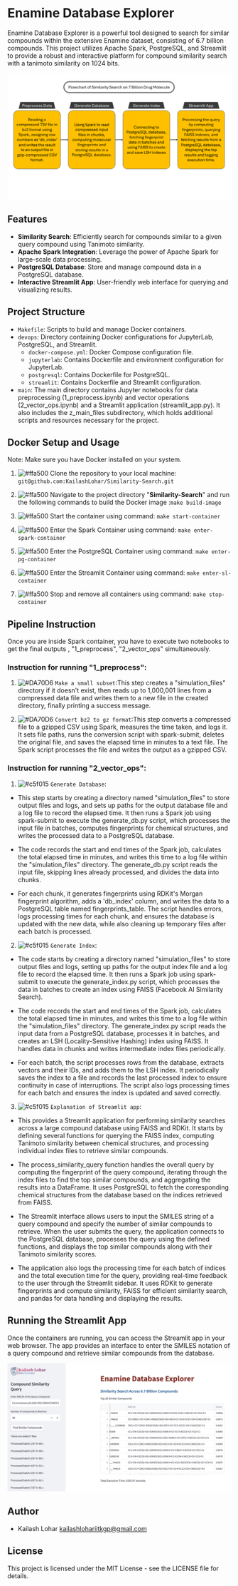 # Enamine Database Explorer

Enamine Database Explorer is a powerful tool designed to search for similar compounds within the extensive Enamine dataset, consisting of 6.7 billion compounds. This project utilizes Apache Spark, PostgreSQL, and Streamlit to provide a robust and interactive platform for compound similarity search with a tanimoto similarity on 1024 bits.

![Similarity PNG](devops/similarity_image.png)

## Features

- **Similarity Search**: Efficiently search for compounds similar to a given query compound using Tanimoto similarity.
- **Apache Spark Integration**: Leverage the power of Apache Spark for large-scale data processing.
- **PostgreSQL Database**: Store and manage compound data in a PostgreSQL database.
- **Interactive Streamlit App**: User-friendly web interface for querying and visualizing results.

## Project Structure

- `Makefile`: Scripts to build and manage Docker containers.
- `devops`: Directory containing Docker configurations for JupyterLab, PostgreSQL, and Streamlit.
  - `docker-compose.yml`: Docker Compose configuration file.
  - `jupyterlab`: Contains Dockerfile and environment configuration for JupyterLab.
  - `postgresql`: Contains Dockerfile for PostgreSQL.
  - `streamlit`: Contains Dockerfile and Streamlit configuration.
- `main`: The main directory contains Jupyter notebooks for data preprocessing (1_preprocess.ipynb) and vector operations (2_vector_ops.ipynb) and a Streamlit application (streamlit_app.py). It also includes the z_main_files subdirectory, which holds additional scripts and resources necessary for the project.

## Docker Setup and Usage
Note: Make sure you have Docker installed on your system.
1. ![#ffa500](https://via.placeholder.com/15/ffa500/ffa500.png) Clone the repository to your local machine: `git@github.com:KailashLohar/Similarity-Search.git`

2. ![#ffa500](https://via.placeholder.com/15/ffa500/ffa500.png) Navigate to the project directory "**Similarity-Search**" and run the following commands to build the Docker image :`make build-image`

3. ![#ffa500](https://via.placeholder.com/15/ffa500/ffa500.png) Start the container using command: `make start-container`

4. ![#ffa500](https://via.placeholder.com/15/ffa500/ffa500.png) Enter the Spark Container using command: `make enter-spark-container`

5. ![#ffa500](https://via.placeholder.com/15/ffa500/ffa500.png) Enter the PostgreSQL Container using command: `make enter-pg-container`

6. ![#ffa500](https://via.placeholder.com/15/ffa500/ffa500.png) Enter the Streamlit Container using command: `make enter-sl-container`

7. ![#ffa500](https://via.placeholder.com/15/ffa500/ffa500.png) Stop and remove all containers using command: `make stop-container`


## Pipeline Instruction
Once you are inside Spark container, you have to execute two notebooks to get the final outputs , "1_preprocess", "2_vector_ops" simultaneously.

### Instruction for running "1_preprocess":

1. ![#DA70D6](https://via.placeholder.com/15/DA70D6/DA70D6.png) `Make a small subset`:This step creates a "simulation_files" directory if it doesn't exist, then reads up to 1,000,001 lines from a compressed data file and writes them to a new file in the created directory, finally printing a success message.
   
2. ![#DA70D6](https://via.placeholder.com/15/DA70D6/DA70D6.png) `Convert bz2 to gz format`:This step converts a compressed file to a gzipped CSV using Spark, measures the time taken, and logs it. It sets file paths, runs the conversion script with spark-submit, deletes the original file, and saves the elapsed time in minutes to a text file. The Spark script processes the file and writes the output as a gzipped CSV.


### Instruction for running "2_vector_ops":
1. ![#c5f015](https://via.placeholder.com/15/c5f015/c5f015.png) `Generate Database`:
 - This step starts by creating a directory named "simulation_files" to store output files and logs, and sets up paths for the output database file and a log file to record the elapsed time. It then runs a Spark job using spark-submit to execute the generate_db.py script, which processes the input file in batches, computes fingerprints for chemical structures, and writes the processed data to a PostgreSQL database.

- The code records the start and end times of the Spark job, calculates the total elapsed time in minutes, and writes this time to a log file within the "simulation_files" directory. The generate_db.py script reads the input file, skipping lines already processed, and divides the data into chunks.

- For each chunk, it generates fingerprints using RDKit's Morgan fingerprint algorithm, adds a 'db_index' column, and writes the data to a PostgreSQL table named fingerprints_table. The script handles errors, logs processing times for each chunk, and ensures the database is updated with the new data, while also cleaning up temporary files after each batch is processed.

2. ![#c5f015](https://via.placeholder.com/15/c5f015/c5f015.png) `Generate Index`: 
- The code starts by creating a directory named "simulation_files" to store output files and logs, setting up paths for the output index file and a log file to record the elapsed time. It then runs a Spark job using spark-submit to execute the generate_index.py script, which processes the data in batches to create an index using FAISS (Facebook AI Similarity Search).

- The code records the start and end times of the Spark job, calculates the total elapsed time in minutes, and writes this time to a log file within the "simulation_files" directory. The generate_index.py script reads the input data from a PostgreSQL database, processes it in batches, and creates an LSH (Locality-Sensitive Hashing) index using FAISS. It handles data in chunks and writes intermediate index files periodically.

- For each batch, the script processes rows from the database, extracts vectors and their IDs, and adds them to the LSH index. It periodically saves the index to a file and records the last processed index to ensure continuity in case of interruptions. The script also logs processing times for each batch and ensures the index is updated and saved correctly.


3. ![#c5f015](https://via.placeholder.com/15/c5f015/c5f015.png) `Explanation of Streamlit app`: 
- This  provides a Streamlit application for performing similarity searches across a large compound database using FAISS and RDKit. It starts by defining several functions for querying the FAISS index, computing Tanimoto similarity between chemical structures, and processing individual index files to retrieve similar compounds.

- The process_similarity_query function handles the overall query by computing the fingerprint of the query compound, iterating through the index files to find the top similar compounds, and aggregating the results into a DataFrame. It uses PostgreSQL to fetch the corresponding chemical structures from the database based on the indices retrieved from FAISS.

- The Streamlit interface allows users to input the SMILES string of a query compound and specify the number of similar compounds to retrieve. When the user submits the query, the application connects to the PostgreSQL database, processes the query using the defined functions, and displays the top similar compounds along with their Tanimoto similarity scores.

- The application also logs the processing time for each batch of indices and the total execution time for the query, providing real-time feedback to the user through the Streamlit sidebar. It uses RDKit to generate fingerprints and compute similarity, FAISS for efficient similarity search, and pandas for data handling and displaying the results.


## Running the Streamlit App
Once the containers are running, you can access the Streamlit app in your web browser. The app provides an interface to enter the SMILES notation of a query compound and retrieve similar compounds from the database.

![Streamlit PNG](devops/screenshot.png)


## Author
- Kailash Lohar  <kailashlohariitkgp@gmail.com>


## License

This project is licensed under the MIT License - see the LICENSE file for details.


















